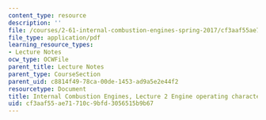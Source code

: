 ```yaml
---
content_type: resource
description: ''
file: /courses/2-61-internal-combustion-engines-spring-2017/cf3aaf55ae71710c9bfd3056515b9b67_MIT2_61S17_lec2.pdf
file_type: application/pdf
learning_resource_types:
- Lecture Notes
ocw_type: OCWFile
parent_title: Lecture Notes
parent_type: CourseSection
parent_uid: c8814f49-78ca-00de-1453-ad9a5e2e44f2
resourcetype: Document
title: Internal Combustion Engines, Lecture 2 Engine operating characteristics
uid: cf3aaf55-ae71-710c-9bfd-3056515b9b67
---
```

